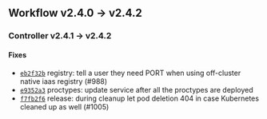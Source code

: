 ## Workflow v2.4.0 -> v2.4.2

### Controller v2.4.1 -> v2.4.2

#### Fixes
- [`eb2f32b`](https://github.com/deisthree/controller/commit/eb2f32baeb7442f085f596a10d29bd4bb1e85463) registry: tell a user they need PORT when using off-cluster native iaas registry (#988)
- [`e9352a3`](https://github.com/deisthree/controller/commit/e9352a38f6c4e9472c89648f9ea61e0fd88daa85) proctypes: update service after all the proctypes are deployed
- [`f7fb2f6`](https://github.com/deisthree/controller/commit/f7fb2f6026a5727c28010b655ca74c296fe3f0d5) release: during cleanup let pod deletion 404 in case Kubernetes cleaned up as well (#1005)
